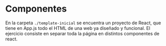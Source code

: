 # Componentes

En la carpeta `./template-inicial` se encuentra un proyecto de React, que tiene en App.js todo el HTML de una web ya diseñado y funcional.
El ejercicio consiste en separar toda la página en distintos componentes de react.